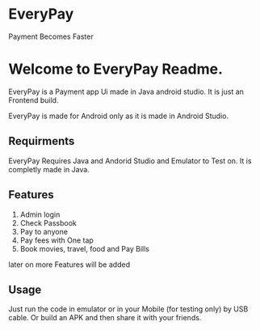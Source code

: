 # EveryPay     
Payment Becomes Faster

# Welcome to EveryPay Readme.

EveryPay is a Payment app Ui made in Java android studio. It is just an Frontend build.

EveryPay is made for Android only as it is made in Android Studio.

## Requirments 

EveryPay Requires Java and Andorid Studio and Emulator to Test on.
It is completly made in Java.




## Features


1. Admin login	
2. Check Passbook
3. Pay to anyone	 
4. Pay fees with One tap
5. Book movies, travel, food and Pay Bills

later on more Features will be added


## Usage

Just run the code in emulator or in your Mobile (for testing only) by USB cable.
Or build an APK and then share it with your friends.





